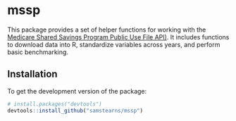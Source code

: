 # mssp
This package provides a set of helper functions for working with the [Medicare Shared Savings Program Public Use File API)](https://data.cms.gov/medicare-shared-savings-program/performance-year-financial-and-quality-results). It includes functions to download data into R, standardize variables across years, and perform basic benchmarking.  


## Installation

To get the development version of the package:

``` r
# install.packages("devtools")
devtools::install_github("samstearns/mssp")
```
